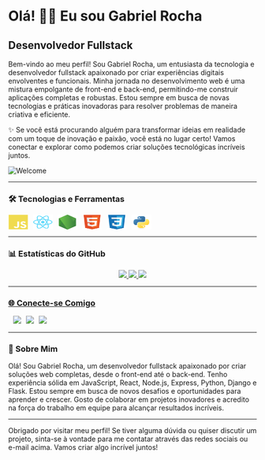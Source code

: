 # Olá! 👋🏽 Eu sou Gabriel Rocha

## Desenvolvedor Fullstack

Bem-vindo ao meu perfil! Sou Gabriel Rocha, um entusiasta da tecnologia e desenvolvedor fullstack apaixonado por criar experiências digitais envolventes e funcionais. Minha jornada no desenvolvimento web é uma mistura empolgante de front-end e back-end, permitindo-me construir aplicações completas e robustas. Estou sempre em busca de novas tecnologias e práticas inovadoras para resolver problemas de maneira criativa e eficiente.

✨ Se você está procurando alguém para transformar ideias em realidade com um toque de inovação e paixão, você está no lugar certo! Vamos conectar e explorar como podemos criar soluções tecnológicas incríveis juntos.

![Welcome](https://i.pinimg.com/originals/2f/56/90/2f5690ee185f5345025b1a5b0bf2c8aa.gif)

---

### 🛠️ Tecnologias e Ferramentas

<div style="display: flex; flex-wrap: wrap; gap: 10px;">
  <img align="center" alt="JavaScript" height="30" width="40" src="https://raw.githubusercontent.com/devicons/devicon/master/icons/javascript/javascript-plain.svg">
  <img align="center" alt="React" height="30" width="40" src="https://raw.githubusercontent.com/devicons/devicon/master/icons/react/react-original.svg">
  <img align="center" alt="Node.js" height="30" width="40" src="https://raw.githubusercontent.com/devicons/devicon/master/icons/nodejs/nodejs-original.svg">
  <img align="center" alt="HTML" height="30" width="40" src="https://raw.githubusercontent.com/devicons/devicon/master/icons/html5/html5-original.svg">
  <img align="center" alt="CSS" height="30" width="40" src="https://raw.githubusercontent.com/devicons/devicon/master/icons/css3/css3-original.svg">
  <img align="center" alt="Python" height="30" width="40" src="https://raw.githubusercontent.com/devicons/devicon/master/icons/python/python-original.svg">
</div>

---

### 📊 Estatísticas do GitHub

  <div width="100%" align="center">
    <a href="https://github.com/gabriel-rocha-pimentel">
    <img height="140em" src="https://github-readme-stats.vercel.app/api?username=gabriel-rocha-pimentel&show_icons=true&theme=dracula&include_all_commits=true&count_private=true"/>
    <img height="140em" src="https://github-readme-stats.vercel.app/api/top-langs/?username=gabriel-rocha-pimentel&layout=compact"/>
    <img height="140em" src="https://github-readme-streak-stats.herokuapp.com/?user=gabriel-rocha-pimentel&theme=radical&hide_border=true"/>
  </div>

---

### 🌐 Conecte-se Comigo

<div style="display: flex; gap: 10px;">
  <a href="https://django-app-zka8.onrender.com/" target="_blank"><img src="https://img.shields.io/badge/Portfolio-FF5722?style=for-the-badge&logo=todoist&logoColor=white" target="_blank"></a>
  <a href="mailto:gabrielrochapimentel.dev@gmail.com"><img src="https://img.shields.io/badge/-Gmail-%23333?style=for-the-badge&logo=gmail&logoColor=white" target="_blank"></a>
  <a href="https://www.linkedin.com/in/gabrielrochapimentel/" target="_blank"><img src="https://img.shields.io/badge/-LinkedIn-%230077B5?style=for-the-badge&logo=linkedin&logoColor=white" target="_blank"></a>
</div>

---

### 📝 Sobre Mim

Olá! Sou Gabriel Rocha, um desenvolvedor fullstack apaixonado por criar soluções web completas, desde o front-end até o back-end. Tenho experiência sólida em JavaScript, React, Node.js, Express, Python, Django e Flask. Estou sempre em busca de novos desafios e oportunidades para aprender e crescer. Gosto de colaborar em projetos inovadores e acredito na força do trabalho em equipe para alcançar resultados incríveis.

---

Obrigado por visitar meu perfil! Se tiver alguma dúvida ou quiser discutir um projeto, sinta-se à vontade para me contatar através das redes sociais ou e-mail acima. Vamos criar algo incrível juntos!
